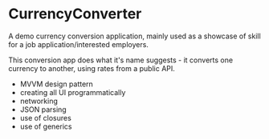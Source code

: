 # CurrencyConverter

A demo currency conversion application, mainly used as a showcase of skill for a job application/interested employers.

This conversion app does what it's name suggests - it converts one currency to another, using rates from a public API.

- MVVM design pattern
- creating all UI programmatically
- networking
- JSON parsing
- use of closures
- use of generics
